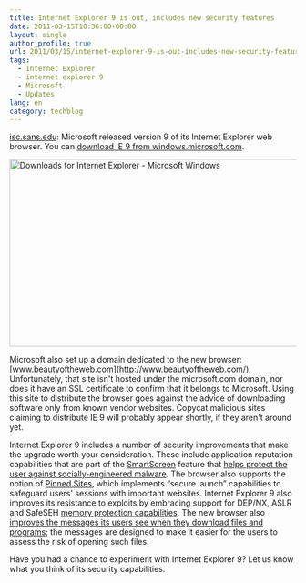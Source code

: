 ```yaml
---
title: Internet Explorer 9 is out, includes new security features
date: 2011-03-15T10:36:00+00:00
layout: single
author_profile: true
url: 2011/03/15/internet-explorer-9-is-out-includes-new-security-features/
tags:
  - Internet Explorer
  - internet explorer 9
  - Microsoft
  - Updates
lang: en
category: techblog
---
```

[isc.sans.edu](http://isc.sans.edu/): Microsoft released version 9 of its Internet Explorer web browser. You can <a href="http://windows.microsoft.com/en-US/internet-explorer/downloads/ie" target="_blank">download IE 9 from windows.microsoft.com</a>.

<a href="http://windows.microsoft.com/en-US/internet-explorer/downloads/ie" target="_blank"><img title="Downloads for Internet Explorer - Microsoft Windows" border="0" alt="Downloads for Internet Explorer - Microsoft Windows" src="http://lh6.ggpht.com/_vaUVXcmC3OI/TX86QEp6jbI/AAAAAAAADtQ/Lg0Zr278_tc/Downloads%20for%20Internet%20Explorer%20-%20Microsoft%20Windows%5B6%5D.png?imgmax=800" width="519" height="329" /></a>

Microsoft also set up a domain dedicated to the new browser: [www.beautyoftheweb.com](http://www.beautyoftheweb.com/). Unfortunately, that site isn't hosted under the microsoft.com domain, nor does it have an SSL certificate to confirm that it belongs to Microsoft. Using this site to distribute the browser goes against the advice of downloading software only from known vendor websites. Copycat malicious sites claiming to distribute IE 9 will probably appear shortly, if they aren't around yet.

Internet Explorer 9 includes a number of security improvements that make the upgrade worth your consideration. These include application reputation capabilities that are part of the [SmartScreen](http://blogs.msdn.com/b/ie/archive/2010/10/13/stranger-danger-introducing-smartscreen-application-reputation.aspx) feature that [helps protect the user against socially-engineered malware](http://blog.zeltser.com/post/2497630353/targeting-web-browser-user). The browser also supports the notion of [Pinned Sites](http://blogs.msdn.com/b/ie/archive/2011/03/11/internet-explorer-9-security-part-3-browse-more-securely-with-pinned-sites.aspx), which implements “secure launch” capabilities to safeguard users' sessions with important websites. Internet Explorer 9 also improves its resistance to exploits by embracing support for DEP/NX, ASLR and SafeSEH [memory protection capabilities](http://blogs.msdn.com/b/ie/archive/2011/03/07/internet-explorer-9-security-part-1-enhanced-memory-protections.aspx). The new browser also [improves the messages its users see when they download files and programs](http://blogs.msdn.com/b/ie/archive/2011/03/10/safer-and-faster-downloads-in-ie9.aspx); the messages are designed to make it easier for the users to assess the risk of opening such files.

Have you had a chance to experiment with Internet Explorer 9? Let us know what you think of its security capabilities.